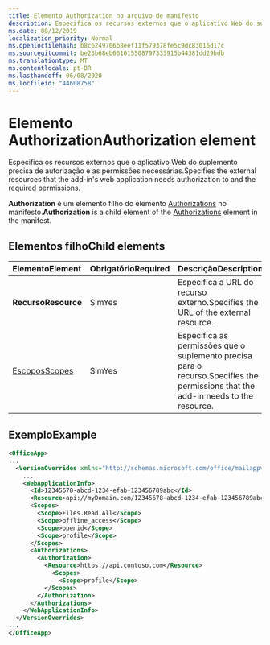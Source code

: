 ```yaml
---
title: Elemento Authorization no arquivo de manifesto
description: Especifica os recursos externos que o aplicativo Web do suplemento precisa de autorização e as permissões necessárias.
ms.date: 08/12/2019
localization_priority: Normal
ms.openlocfilehash: b8c6249706b8eef11f579378fe5c9dc83016d17c
ms.sourcegitcommit: be23b68eb661015508797333915b44381dd29bdb
ms.translationtype: MT
ms.contentlocale: pt-BR
ms.lasthandoff: 06/08/2020
ms.locfileid: "44608758"
---
```

# <a name="authorization-element"></a><span data-ttu-id="72ef4-103">Elemento Authorization</span><span class="sxs-lookup"><span data-stu-id="72ef4-103">Authorization element</span></span>

<span data-ttu-id="72ef4-104">Especifica os recursos externos que o aplicativo Web do suplemento precisa de autorização e as permissões necessárias.</span><span class="sxs-lookup"><span data-stu-id="72ef4-104">Specifies the external resources that the add-in's web application needs authorization to and the required permissions.</span></span>

<span data-ttu-id="72ef4-105">**Authorization** é um elemento filho do elemento [Authorizations](authorizations.md) no manifesto.</span><span class="sxs-lookup"><span data-stu-id="72ef4-105">**Authorization** is a child element of the [Authorizations](authorizations.md) element in the manifest.</span></span>

## <a name="child-elements"></a><span data-ttu-id="72ef4-106">Elementos filho</span><span class="sxs-lookup"><span data-stu-id="72ef4-106">Child elements</span></span>

|  <span data-ttu-id="72ef4-107">Elemento</span><span class="sxs-lookup"><span data-stu-id="72ef4-107">Element</span></span> |  <span data-ttu-id="72ef4-108">Obrigatório</span><span class="sxs-lookup"><span data-stu-id="72ef4-108">Required</span></span>  |  <span data-ttu-id="72ef4-109">Descrição</span><span class="sxs-lookup"><span data-stu-id="72ef4-109">Description</span></span>  |
|:-----|:-----|:-----|
|  <span data-ttu-id="72ef4-110">**Recurso**</span><span class="sxs-lookup"><span data-stu-id="72ef4-110">**Resource**</span></span>  |  <span data-ttu-id="72ef4-111">Sim</span><span class="sxs-lookup"><span data-stu-id="72ef4-111">Yes</span></span>   |  <span data-ttu-id="72ef4-112">Especifica a URL do recurso externo.</span><span class="sxs-lookup"><span data-stu-id="72ef4-112">Specifies the URL of the external resource.</span></span>|
|  [<span data-ttu-id="72ef4-113">Escopos</span><span class="sxs-lookup"><span data-stu-id="72ef4-113">Scopes</span></span>](scopes.md)                |  <span data-ttu-id="72ef4-114">Sim</span><span class="sxs-lookup"><span data-stu-id="72ef4-114">Yes</span></span>  |  <span data-ttu-id="72ef4-115">Especifica as permissões que o suplemento precisa para o recurso.</span><span class="sxs-lookup"><span data-stu-id="72ef4-115">Specifies the permissions that the add-in needs to the resource.</span></span>  |

## <a name="example"></a><span data-ttu-id="72ef4-116">Exemplo</span><span class="sxs-lookup"><span data-stu-id="72ef4-116">Example</span></span>

```xml
<OfficeApp>
...
  <VersionOverrides xmlns="http://schemas.microsoft.com/office/mailappversionoverrides" xsi:type="VersionOverridesV1_0">
    ...
    <WebApplicationInfo>
      <Id>12345678-abcd-1234-efab-123456789abc</Id>
      <Resource>api://myDomain.com/12345678-abcd-1234-efab-123456789abc</Resource>
      <Scopes>
        <Scope>Files.Read.All</Scope>
        <Scope>offline_access</Scope>
        <Scope>openid</Scope>
        <Scope>profile</Scope>
      </Scopes>
      <Authorizations>
        <Authorization>
          <Resource>https://api.contoso.com</Resource>
            <Scopes>
              <Scope>profile</Scope>
          </Scopes>
        </Authorization>
      </Authorizations>
    </WebApplicationInfo>
  </VersionOverrides>
...
</OfficeApp>
```
